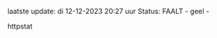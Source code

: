 laatste update: 
di 12-12-2023 20:27   uur 
Status: FAALT - geel - 
<div class="service Y">httpstat</div>
